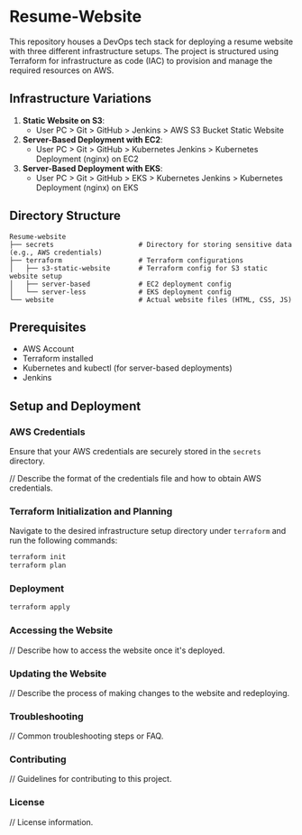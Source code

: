 # Resume-Website

This repository houses a DevOps tech stack for deploying a resume website with three different infrastructure setups. The project is structured using Terraform for infrastructure as code (IAC) to provision and manage the required resources on AWS.

## Infrastructure Variations

1. **Static Website on S3**:
    - User PC > Git > GitHub > Jenkins > AWS S3 Bucket Static Website
2. **Server-Based Deployment with EC2**:
    - User PC > Git > GitHub > Kubernetes Jenkins > Kubernetes Deployment (nginx) on EC2
3. **Server-Based Deployment with EKS**:
    - User PC > Git > GitHub > EKS > Kubernetes Jenkins > Kubernetes Deployment (nginx) on EKS

## Directory Structure

```plaintext
Resume-website
├── secrets                     # Directory for storing sensitive data (e.g., AWS credentials)
├── terraform                   # Terraform configurations
│   ├── s3-static-website       # Terraform config for S3 static website setup
│   ├── server-based            # EC2 deployment config
│   └── server-less             # EKS deployment config
└── website                     # Actual website files (HTML, CSS, JS)
```

## Prerequisites

- AWS Account
- Terraform installed
- Kubernetes and kubectl (for server-based deployments)
- Jenkins

## Setup and Deployment

### AWS Credentials

Ensure that your AWS credentials are securely stored in the `secrets` directory.

// Describe the format of the credentials file and how to obtain AWS credentials.

### Terraform Initialization and Planning

Navigate to the desired infrastructure setup directory under `terraform` and run the following commands:

```bash
terraform init
terraform plan
```

### Deployment

```bash
terraform apply
```


### Accessing the Website
// Describe how to access the website once it's deployed.

### Updating the Website
// Describe the process of making changes to the website and redeploying.

### Troubleshooting
// Common troubleshooting steps or FAQ.

### Contributing
// Guidelines for contributing to this project.

### License
// License information.